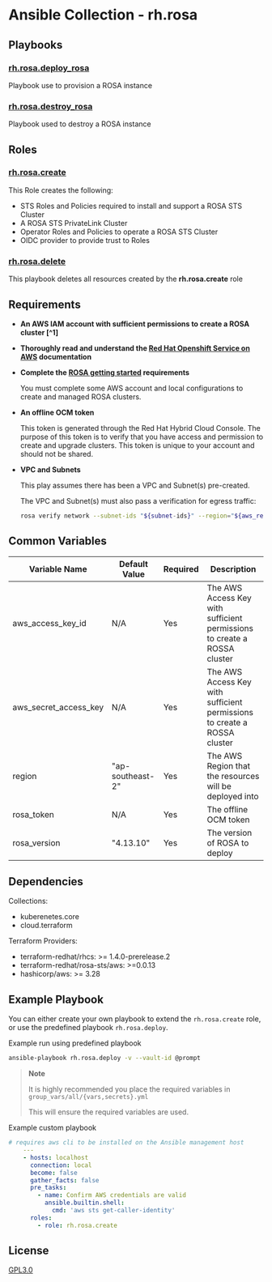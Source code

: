# Ansible Collection - rh.rosa

## Playbooks

### [rh.rosa.deploy_rosa](playbooks/README.md)

Playbook use to provision a ROSA instance

### [rh.rosa.destroy_rosa](playbooks/README.md)

Playbook used to destroy a ROSA instance

## Roles

### [rh.rosa.create](roles/create_rosa/README.md)

This Role creates the following:

- STS Roles and Policies required to install and support a ROSA STS Cluster
- A ROSA STS PrivateLink Cluster
- Operator Roles and Policies to operate a ROSA STS Cluster
- OIDC provider to provide trust to Roles

### [rh.rosa.delete](roles/delete_rosa/README.md)

This playbook deletes all resources created by the **rh.rosa.create** role

## Requirements

- **An AWS IAM account with sufficient permissions to create a ROSA cluster [^1]**

- **Thoroughly read and understand the [Red Hat Openshift Service on AWS](https://docs.aws.amazon.com/ROSA/latest/userguide/what-is-rosa.html) documentation**

- **Complete the [ROSA getting started](https://console.redhat.com/openshift/create/rosa/getstarted) requirements**

  You must complete some AWS account and local configurations to create and managed ROSA clusters.

- **An offline OCM token**

  This token is generated through the Red Hat Hybrid Cloud Console. The purpose of this token is to verify that you have access and permission to create and upgrade clusters. This token is unique to your account and should not be shared.

- **VPC and Subnets**

  This play assumes there has been a VPC and Subnet(s) pre-created.

  The VPC and Subnet(s) must also pass a verification for egress traffic:

  ```bash
  rosa verify network --subnet-ids "${subnet-ids}" --region="${aws_region}" --role-arn="arn:aws:iam::${aws_account}:role/${role-name}"
  ````
 
## Common Variables

| Variable Name | Default Value | Required | Description |
| --- | --- | --- | --- |
| aws_access_key_id | N/A | Yes | The AWS Access Key with sufficient permissions to create a ROSSA cluster |
| aws_secret_access_key | N/A | Yes | The AWS Access Key with sufficient permissions to create a ROSSA cluster |
| region | "ap-southeast-2" | Yes | The AWS Region that the resources will be deployed into |
| rosa_token | N/A | Yes | The offline OCM token |
| rosa_version | "4.13.10" | Yes | The version of ROSA to deploy |

## Dependencies

Collections:
- kuberenetes.core
- cloud.terraform

Terraform Providers:
- terraform-redhat/rhcs: >= 1.4.0-prerelease.2
- terraform-redhat/rosa-sts/aws: >=0.0.13
- hashicorp/aws: >= 3.28

## Example Playbook

You can either create your own playbook to extend the `rh.rosa.create` role, or use the predefined playbook `rh.rosa.deploy`.

Example run using predefined playbook

```bash
ansible-playbook rh.rosa.deploy -v --vault-id @prompt
```

> **Note**
>
> It is highly recommended you place the required variables in `group_vars/all/{vars,secrets}.yml`
>
> This will ensure the required variables are used.

Example custom playbook

```yaml
# requires aws cli to be installed on the Ansible management host
    ---
    - hosts: localhost
      connection: local
      become: false
      gather_facts: false
      pre_tasks:
        - name: Confirm AWS credentials are valid
          ansible.builtin.shell:
            cmd: 'aws sts get-caller-identity'
      roles:
        - role: rh.rosa.create
```

## License

[GPL3.0](LICENSE)
